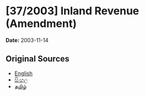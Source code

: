 # [37/2003] Inland Revenue (Amendment)

**Date:** 2003-11-14

## Original Sources

- [English](https://documents.gov.lk/view/acts/2003/11/37-2003_E.pdf)
- [සිංහල](https://documents.gov.lk/view/acts/2003/11/37-2003_S.pdf)
- [தமிழ்](https://documents.gov.lk/view/acts/2003/11/37-2003_T.pdf)
